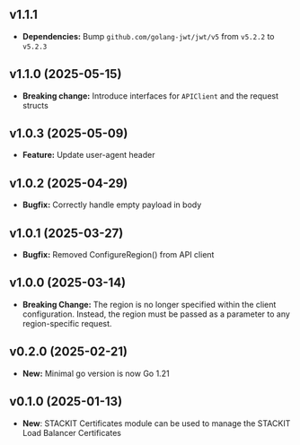 ## v1.1.1
  - **Dependencies:** Bump `github.com/golang-jwt/jwt/v5` from `v5.2.2` to `v5.2.3`

## v1.1.0 (2025-05-15)
- **Breaking change:** Introduce interfaces for `APIClient` and the request structs
 
## v1.0.3 (2025-05-09)
- **Feature:** Update user-agent header

## v1.0.2 (2025-04-29)
- **Bugfix:** Correctly handle empty payload in body

## v1.0.1 (2025-03-27)
- **Bugfix:** Removed ConfigureRegion() from API client

## v1.0.0 (2025-03-14)
- **Breaking Change:** The region is no longer specified within the client configuration. Instead, the region must be passed as a parameter to any region-specific request.

## v0.2.0 (2025-02-21)
- **New:** Minimal go version is now Go 1.21

## v0.1.0 (2025-01-13)

- **New**: STACKIT Certificates module can be used to manage the STACKIT Load Balancer Certificates
